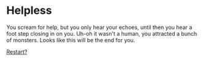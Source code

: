 # Helpless

You scream for help, but you only hear your echoes, until then you hear a foot step closing in on you. Uh-oh it wasn't a human, you attracted a bunch of monsters. Looks like this will be the end for you.

[Restart?](../start.md)
